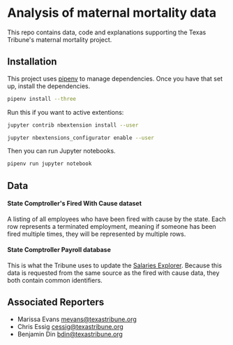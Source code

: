 # Analysis of maternal mortality data

This repo contains data, code and explanations supporting the Texas Tribune's maternal mortality project.

## Installation

This project uses [pipenv](http://docs.pipenv.org/en/latest/) to manage dependencies. Once you have that set up, install the dependencies.

```sh
pipenv install --three
```

Run this if you want to active extentions:

```sh
jupyter contrib nbextension install --user
```

```sh
jupyter nbextensions_configurator enable --user
```

Then you can run Jupyter notebooks.

```sh
pipenv run jupyter notebook
```

## Data

#### State Comptroller's Fired With Cause dataset
A listing of all employees who have been fired with cause by the state. Each row represents a terminated employment, meaning if someone has been fired multiple times, they will be represented by multiple rows.

#### State Comptroller Payroll database
This is what the Tribune uses to update the [Salaries Explorer](https://salaries.texastribune.org/state-comptroller-payroll/). Because this data is requested from the same source as the fired with cause data, they both contain common identifiers.

## Associated Reporters

- Marissa Evans <mevans@texastribune.org>
- Chris Essig <cessig@texastribune.org>
- Benjamin Din <bdin@texastribune.org>
